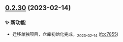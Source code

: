 ## [0.2.30](https://github.com/tomiaa12/vue3-components/compare/fcc7855a8b78f5a7aca4e2675efde0eae858b5b9...0.2.30) (2023-02-14)


### ✨ 新功能

* 迁移单独项目，仓库初始化完成。<sub>2023-02-14</sub> ([fcc7855](https://github.com/tomiaa12/vue3-components/commit/fcc7855a8b78f5a7aca4e2675efde0eae858b5b9))



